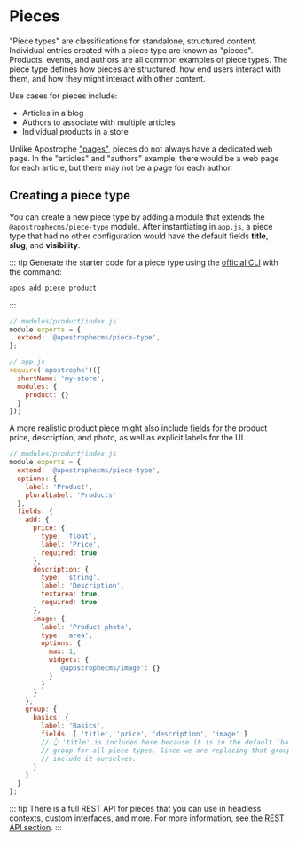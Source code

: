 # Pieces

"Piece types" are classifications for standalone, structured content. Individual entries created with a piece type are known as "pieces". Products, events, and authors are all common examples of piece types. The piece type defines how pieces are structured, how end users interact with them, and how they might interact with other content.

Use cases for pieces include:
- Articles in a blog
- Authors to associate with multiple articles
- Individual products in a store

Unlike Apostrophe ["pages"](/guide/pages.md), pieces do not always have a dedicated web page. In the "articles" and "authors" example, there would be a web page for each article, but there may not be a page for each author.

## Creating a piece type

You can create a new piece type by adding a module that extends the `@apostrophecms/piece-type` module. After instantiating in `app.js`, a piece type that had no other configuration would have the default fields **title**, **slug**, and **visibility**.

::: tip
Generate the starter code for a piece type using the [official CLI](/guide/setting-up.md#the-apostrophe-cli-tool) with the command:

```bash
apos add piece product
```
:::

``` js
// modules/product/index.js
module.exports = {
  extend: '@apostrophecms/piece-type',
};
```

``` js
// app.js
require('apostrophe')({
  shortName: 'my-store',
  modules: {
    product: {}
  }
});
```

A more realistic product piece might also include [fields](/reference/field-types/an-overview) for the product price, description, and photo, as well as explicit labels for the UI.

``` js
// modules/product/index.js
module.exports = {
  extend: '@apostrophecms/piece-type',
  options: {
    label: 'Product',
    pluralLabel: 'Products'
  },
  fields: {
    add: {
      price: {
        type: 'float',
        label: 'Price',
        required: true
      },
      description: {
        type: 'string',
        label: 'Description',
        textarea: true,
        required: true
      },
      image: {
        label: 'Product photo',
        type: 'area',
        options: {
          max: 1,
          widgets: {
            '@apostrophecms/image': {}
          }
        }
      }
    },
    group: {
      basics: {
        label: 'Basics',
        fields: [ 'title', 'price', 'description', 'image' ]
        // 👆 'title' is included here because it is in the default `basics`
        // group for all piece types. Since we are replacing that group, we
        // include it ourselves.
      }
    }
  }
};
```

::: tip
There is a full REST API for pieces that you can use in headless contexts, custom interfaces, and more. For more information, see [the REST API section](/reference/api/pieces.md).
:::

